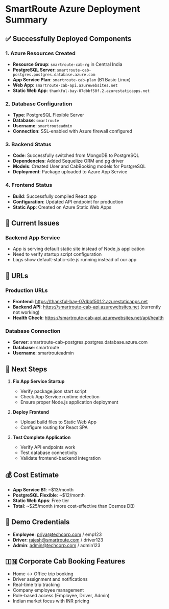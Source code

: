 # SmartRoute Azure Deployment Summary

## ✅ Successfully Deployed Components

### 1. Azure Resources Created
- **Resource Group**: `smartroute-cab-rg` in Central India
- **PostgreSQL Server**: `smartroute-cab-postgres.postgres.database.azure.com`
- **App Service Plan**: `smartroute-cab-plan` (B1 Basic Linux)
- **Web App**: `smartroute-cab-api.azurewebsites.net`
- **Static Web App**: `thankful-bay-07dbbf50f.2.azurestaticapps.net`

### 2. Database Configuration
- **Type**: PostgreSQL Flexible Server
- **Database**: `smartroute`
- **Username**: `smartrouteadmin`
- **Connection**: SSL-enabled with Azure firewall configured

### 3. Backend Status
- **Code**: Successfully switched from MongoDB to PostgreSQL
- **Dependencies**: Added Sequelize ORM and pg driver
- **Models**: Created User and CabBooking models for PostgreSQL
- **Deployment**: Package uploaded to Azure App Service

### 4. Frontend Status
- **Build**: Successfully compiled React app
- **Configuration**: Updated API endpoint for production
- **Static App**: Created on Azure Static Web Apps

## 🔧 Current Issues

### Backend App Service
- App is serving default static site instead of Node.js application
- Need to verify startup script configuration
- Logs show default-static-site.js running instead of our app

## 📍 URLs

### Production URLs
- **Frontend**: https://thankful-bay-07dbbf50f.2.azurestaticapps.net
- **Backend API**: https://smartroute-cab-api.azurewebsites.net (currently not working)
- **Health Check**: https://smartroute-cab-api.azurewebsites.net/api/health

### Database Connection
- **Server**: smartroute-cab-postgres.postgres.database.azure.com
- **Database**: smartroute
- **Username**: smartrouteadmin

## 🎯 Next Steps

1. **Fix App Service Startup**
   - Verify package.json start script
   - Check App Service runtime detection
   - Ensure proper Node.js application deployment

2. **Deploy Frontend**
   - Upload build files to Static Web App
   - Configure routing for React SPA

3. **Test Complete Application**
   - Verify API endpoints work
   - Test database connectivity
   - Validate frontend-backend integration

## 💰 Cost Estimate
- **App Service B1**: ~$13/month
- **PostgreSQL Flexible**: ~$12/month
- **Static Web Apps**: Free tier
- **Total**: ~$25/month (more cost-effective than Cosmos DB)

## 🔐 Demo Credentials
- **Employee**: priya@techcorp.com / emp123
- **Driver**: rajesh@smartroute.com / driver123
- **Admin**: admin@techcorp.com / admin123

## 🇮🇳 Corporate Cab Booking Features
- Home ↔ Office trip booking
- Driver assignment and notifications
- Real-time trip tracking
- Company employee management
- Role-based access (Employee, Driver, Admin)
- Indian market focus with INR pricing